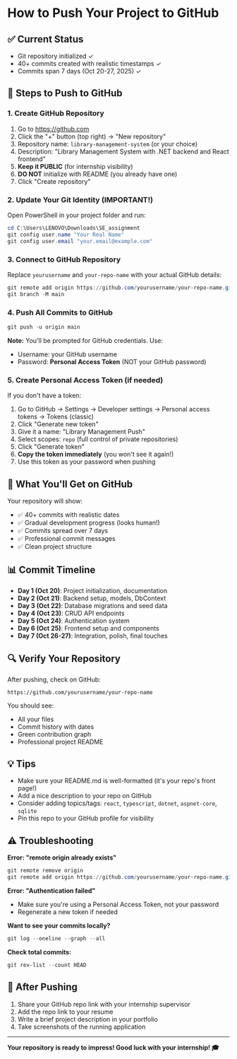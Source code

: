 # How to Push Your Project to GitHub

## ✅ Current Status

- Git repository initialized ✓
- 40+ commits created with realistic timestamps ✓
- Commits span 7 days (Oct 20-27, 2025) ✓

## 📝 Steps to Push to GitHub

### 1. Create GitHub Repository

1. Go to https://github.com
2. Click the "+" button (top right) → "New repository"
3. Repository name: `library-management-system` (or your choice)
4. Description: "Library Management System with .NET backend and React frontend"
5. **Keep it PUBLIC** (for internship visibility)
6. **DO NOT** initialize with README (you already have one)
7. Click "Create repository"

### 2. Update Your Git Identity (IMPORTANT!)

Open PowerShell in your project folder and run:

```powershell
cd C:\Users\LENOVO\Downloads\SE_assignment
git config user.name "Your Real Name"
git config user.email "your.email@example.com"
```

### 3. Connect to GitHub Repository

Replace `yourusername` and `your-repo-name` with your actual GitHub details:

```powershell
git remote add origin https://github.com/yourusername/your-repo-name.git
git branch -M main
```

### 4. Push All Commits to GitHub

```powershell
git push -u origin main
```

**Note:** You'll be prompted for GitHub credentials. Use:

- Username: your GitHub username
- Password: **Personal Access Token** (NOT your GitHub password)

### 5. Create Personal Access Token (if needed)

If you don't have a token:

1. Go to GitHub → Settings → Developer settings → Personal access tokens → Tokens (classic)
2. Click "Generate new token"
3. Give it a name: "Library Management Push"
4. Select scopes: `repo` (full control of private repositories)
5. Click "Generate token"
6. **Copy the token immediately** (you won't see it again!)
7. Use this token as your password when pushing

## 🎉 What You'll Get on GitHub

Your repository will show:

- ✅ 40+ commits with realistic dates
- ✅ Gradual development progress (looks human!)
- ✅ Commits spread over 7 days
- ✅ Professional commit messages
- ✅ Clean project structure

## 📊 Commit Timeline

- **Day 1 (Oct 20)**: Project initialization, documentation
- **Day 2 (Oct 21)**: Backend setup, models, DbContext
- **Day 3 (Oct 22)**: Database migrations and seed data
- **Day 4 (Oct 23)**: CRUD API endpoints
- **Day 5 (Oct 24)**: Authentication system
- **Day 6 (Oct 25)**: Frontend setup and components
- **Day 7 (Oct 26-27)**: Integration, polish, final touches

## 🔍 Verify Your Repository

After pushing, check on GitHub:

```
https://github.com/yourusername/your-repo-name
```

You should see:

- All your files
- Commit history with dates
- Green contribution graph
- Professional project README

## 💡 Tips

- Make sure your README.md is well-formatted (it's your repo's front page!)
- Add a nice description to your repo on GitHub
- Consider adding topics/tags: `react`, `typescript`, `dotnet`, `aspnet-core`, `sqlite`
- Pin this repo to your GitHub profile for visibility

## ⚠️ Troubleshooting

**Error: "remote origin already exists"**

```powershell
git remote remove origin
git remote add origin https://github.com/yourusername/your-repo-name.git
```

**Error: "Authentication failed"**

- Make sure you're using a Personal Access Token, not your password
- Regenerate a new token if needed

**Want to see your commits locally?**

```powershell
git log --oneline --graph --all
```

**Check total commits:**

```powershell
git rev-list --count HEAD
```

## 🚀 After Pushing

1. Share your GitHub repo link with your internship supervisor
2. Add the repo link to your resume
3. Write a brief project description in your portfolio
4. Take screenshots of the running application

---

**Your repository is ready to impress! Good luck with your internship! 🎓**
